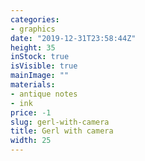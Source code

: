 ```yaml
---
categories:
- graphics
date: "2019-12-31T23:58:44Z"
height: 35
inStock: true
isVisible: true
mainImage: ""
materials:
- antique notes
- ink
price: -1
slug: gerl-with-camera
title: Gerl with camera
width: 25
---
```


